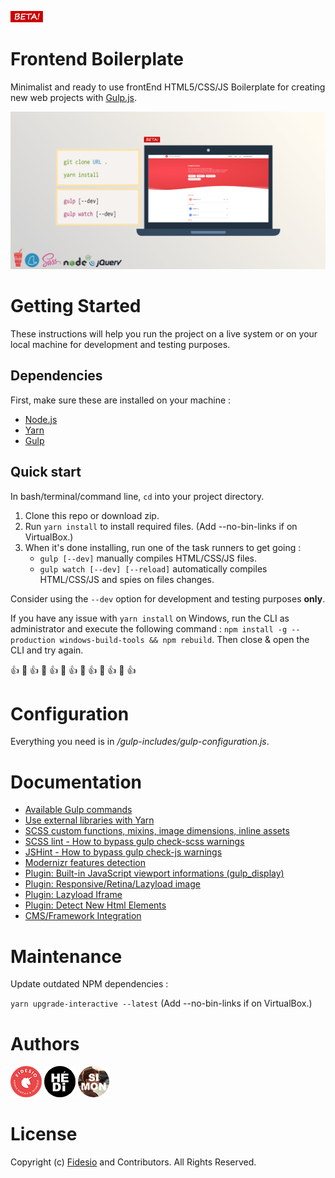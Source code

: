 ![picture](gulp-includes/core/images/beta.png)
# Frontend Boilerplate

Minimalist and ready to use frontEnd HTML5/CSS/JS Boilerplate for creating new web projects with [Gulp.js](https://gulpjs.com/).

![picture](gulp-includes/core/images/screenshot.png)

# Getting Started

These instructions will help you run the project on a live system or on your local machine for 
development and testing purposes.

## Dependencies

First, make sure these are installed on your machine :

- [Node.js](http://nodejs.org)
- [Yarn](https://yarnpkg.com/)
- [Gulp](http://gulpjs.com)

## Quick start

In bash/terminal/command line, `cd` into your project directory.

1. Clone this repo or download zip.
2. Run `yarn install` to install required files. (Add --no-bin-links if on VirtualBox.)
3. When it's done installing, run one of the task runners to get going :
	- `gulp [--dev]` manually compiles HTML/CSS/JS files.
    - `gulp watch [--dev] [--reload]` automatically compiles HTML/CSS/JS and spies on files changes.
	
Consider using the `--dev` option for development and testing purposes **only**.

If you have any issue with `yarn install` on Windows, run the CLI as administrator and execute the following command :
`npm install -g --production windows-build-tools && npm rebuild`. Then close & open the CLI and try again.

:+1: :rocket: :+1: :rocket: :+1: :rocket: :+1: :rocket: :+1: :rocket: :+1: :rocket: :+1:

# Configuration

Everything you need is in */gulp-includes/gulp-configuration.js*.

# Documentation

- [Available Gulp commands](gulp-includes/core/doc/gulp-commands.md)
- [Use external libraries with Yarn](gulp-includes/core/doc/external-libraries.md)
- [SCSS custom functions, mixins, image dimensions, inline assets](gulp-includes/core/doc/scss-functions.md)
- [SCSS lint - How to bypass gulp check-scss warnings](gulp-includes/core/doc/scss-lint.md)
- [JSHint - How to bypass gulp check-js warnings](gulp-includes/core/doc/jshint.md)
- [Modernizr features detection](gulp-includes/core/doc/modernizr.md)
- [Plugin: Built-in JavaScript viewport informations (gulp_display)](gulp-includes/core/doc/viewport-framework.md)
- [Plugin: Responsive/Retina/Lazyload image](gulp-includes/core/doc/responsive-image-plugin.md)
- [Plugin: Lazyload Iframe](gulp-includes/core/doc/lazyload-iframe.md)
- [Plugin: Detect New Html Elements](gulp-includes/core/doc/detect-new-html-elements.md)
- [CMS/Framework Integration](gulp-includes/core/doc/cms-framework.md)

# Maintenance

Update outdated NPM dependencies :

`yarn upgrade-interactive --latest` (Add --no-bin-links if on VirtualBox.)

# Authors

[<img src="gulp-includes/core/images/fidesio-logo.png" width="50px">](https://www.fidesio.com/ "Fidesio") [<img src="gulp-includes/core/images/hedi.png" width="50px">](mailto:hedi.benaba@fidesio.com?subject=Frontend%20Boilerplate&body=Hi,%20 "Hédi Ben Aba") [<img src="gulp-includes/core/images/simon.png" width="50px">](mailto:simon.lucas@fidesio.com?subject=Frontend%20Boilerplate&body=Hi,%20 "Simon Lucas")

# License

Copyright (c) [Fidesio](https://www.fidesio.com/) and Contributors. All Rights Reserved.
